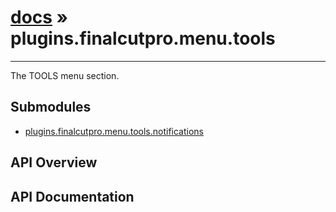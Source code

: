 # [docs](index.md) » plugins.finalcutpro.menu.tools
---

The TOOLS menu section.

## Submodules
 * [plugins.finalcutpro.menu.tools.notifications](plugins.finalcutpro.menu.tools.notifications.md)

## API Overview

## API Documentation

